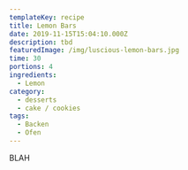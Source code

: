 ```yaml
---
templateKey: recipe
title: Lemon Bars
date: 2019-11-15T15:04:10.000Z
description: tbd
featuredImage: /img/luscious-lemon-bars.jpg
time: 30
portions: 4
ingredients:
  - Lemon
category:
  - desserts
  - cake / cookies
tags:
  - Backen
  - Ofen
---
```


BLAH

